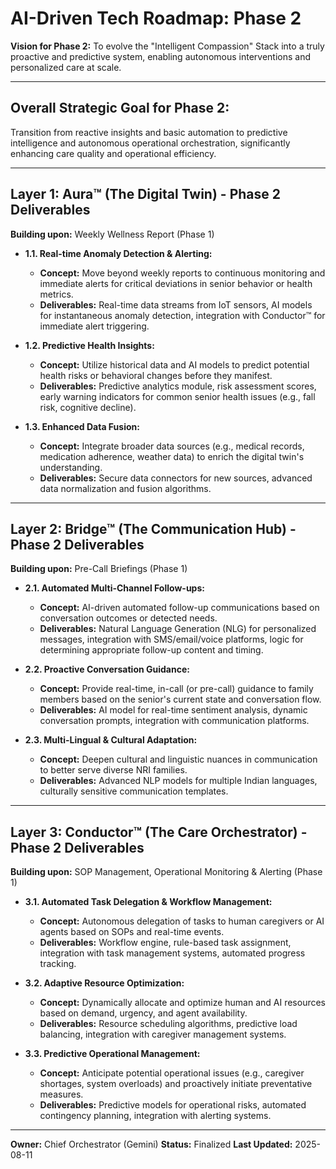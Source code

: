 # AI-Driven Tech Roadmap: Phase 2

**Vision for Phase 2:** To evolve the "Intelligent Compassion" Stack into a truly proactive and predictive system, enabling autonomous interventions and personalized care at scale.

---

## Overall Strategic Goal for Phase 2:

Transition from reactive insights and basic automation to predictive intelligence and autonomous operational orchestration, significantly enhancing care quality and operational efficiency.

---

## Layer 1: Aura™ (The Digital Twin) - Phase 2 Deliverables

**Building upon:** Weekly Wellness Report (Phase 1)

*   **1.1. Real-time Anomaly Detection & Alerting:**
    *   **Concept:** Move beyond weekly reports to continuous monitoring and immediate alerts for critical deviations in senior behavior or health metrics.
    *   **Deliverables:** Real-time data streams from IoT sensors, AI models for instantaneous anomaly detection, integration with Conductor™ for immediate alert triggering.

*   **1.2. Predictive Health Insights:**
    *   **Concept:** Utilize historical data and AI models to predict potential health risks or behavioral changes before they manifest.
    *   **Deliverables:** Predictive analytics module, risk assessment scores, early warning indicators for common senior health issues (e.g., fall risk, cognitive decline).

*   **1.3. Enhanced Data Fusion:**
    *   **Concept:** Integrate broader data sources (e.g., medical records, medication adherence, weather data) to enrich the digital twin's understanding.
    *   **Deliverables:** Secure data connectors for new sources, advanced data normalization and fusion algorithms.

---

## Layer 2: Bridge™ (The Communication Hub) - Phase 2 Deliverables

**Building upon:** Pre-Call Briefings (Phase 1)

*   **2.1. Automated Multi-Channel Follow-ups:**
    *   **Concept:** AI-driven automated follow-up communications based on conversation outcomes or detected needs.
    *   **Deliverables:** Natural Language Generation (NLG) for personalized messages, integration with SMS/email/voice platforms, logic for determining appropriate follow-up content and timing.

*   **2.2. Proactive Conversation Guidance:**
    *   **Concept:** Provide real-time, in-call (or pre-call) guidance to family members based on the senior's current state and conversation flow.
    *   **Deliverables:** AI model for real-time sentiment analysis, dynamic conversation prompts, integration with communication platforms.

*   **2.3. Multi-Lingual & Cultural Adaptation:**
    *   **Concept:** Deepen cultural and linguistic nuances in communication to better serve diverse NRI families.
    *   **Deliverables:** Advanced NLP models for multiple Indian languages, culturally sensitive communication templates.

---

## Layer 3: Conductor™ (The Care Orchestrator) - Phase 2 Deliverables

**Building upon:** SOP Management, Operational Monitoring & Alerting (Phase 1)

*   **3.1. Automated Task Delegation & Workflow Management:**
    *   **Concept:** Autonomous delegation of tasks to human caregivers or AI agents based on SOPs and real-time events.
    *   **Deliverables:** Workflow engine, rule-based task assignment, integration with task management systems, automated progress tracking.

*   **3.2. Adaptive Resource Optimization:**
    *   **Concept:** Dynamically allocate and optimize human and AI resources based on demand, urgency, and agent availability.
    *   **Deliverables:** Resource scheduling algorithms, predictive load balancing, integration with caregiver management systems.

*   **3.3. Predictive Operational Management:**
    *   **Concept:** Anticipate potential operational issues (e.g., caregiver shortages, system overloads) and proactively initiate preventative measures.
    *   **Deliverables:** Predictive models for operational risks, automated contingency planning, integration with alerting systems.

---

**Owner:** Chief Orchestrator (Gemini)
**Status:** Finalized
**Last Updated:** 2025-08-11
